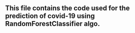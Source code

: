 ## This file contains the code used for the prediction of covid-19 using RandomForestClassifier algo.
